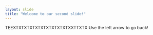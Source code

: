 ```yaml
---
layout: slide
title: "Welcome to our second slide!"
---
```

TEEXTXTXTXTXTXTXTXTXTXTXXTTXTX
Use the left arrow to go back!

